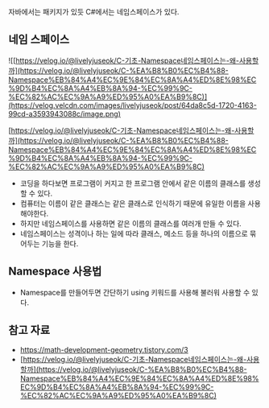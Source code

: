 자바에서는 패키지가 있듯 C#에서는 네임스페이스가 있다.

## 네임 스페이스

![[https://velog.io/@livelyjuseok/C-기초-Namespace네임스페이스는-왜-사용할까](https://velog.io/@livelyjuseok/C-%EA%B8%B0%EC%B4%88-Namespace%EB%84%A4%EC%9E%84%EC%8A%A4%ED%8E%98%EC%9D%B4%EC%8A%A4%EB%8A%94-%EC%99%9C-%EC%82%AC%EC%9A%A9%ED%95%A0%EA%B9%8C)](https://velog.velcdn.com/images/livelyjuseok/post/64da8c5d-1720-4163-99cd-a3593943088c/image.png)

[https://velog.io/@livelyjuseok/C-기초-Namespace네임스페이스는-왜-사용할까](https://velog.io/@livelyjuseok/C-%EA%B8%B0%EC%B4%88-Namespace%EB%84%A4%EC%9E%84%EC%8A%A4%ED%8E%98%EC%9D%B4%EC%8A%A4%EB%8A%94-%EC%99%9C-%EC%82%AC%EC%9A%A9%ED%95%A0%EA%B9%8C)

- 코딩을 하다보면 프로그램이 커지고 한 프로그램 안에서 같은 이름의 클래스를 생성할 수 있다.
- 컴퓨터는 이름이 같은 클래스는 같은 클래스로 인식하기 때문에 유일한 이름을 사용해야한다.
- 하지만 네임스페이스를 사용하면 같은 이름의 클래스를 여러개 만들 수 있다.
- 네임스페이스는 성격이나 하는 일에 따라 클래스, 메소드 등을 하나의 이름으로 묶어두는 기능을 한다.

## Namespace 사용법

- Namespace를 만들어두면 간단하기 using 키워드를 사용해 불러워 사용할 수 있다.

## 참고 자료

- https://math-development-geometry.tistory.com/3
- [https://velog.io/@livelyjuseok/C-기초-Namespace네임스페이스는-왜-사용할까](https://velog.io/@livelyjuseok/C-%EA%B8%B0%EC%B4%88-Namespace%EB%84%A4%EC%9E%84%EC%8A%A4%ED%8E%98%EC%9D%B4%EC%8A%A4%EB%8A%94-%EC%99%9C-%EC%82%AC%EC%9A%A9%ED%95%A0%EA%B9%8C)